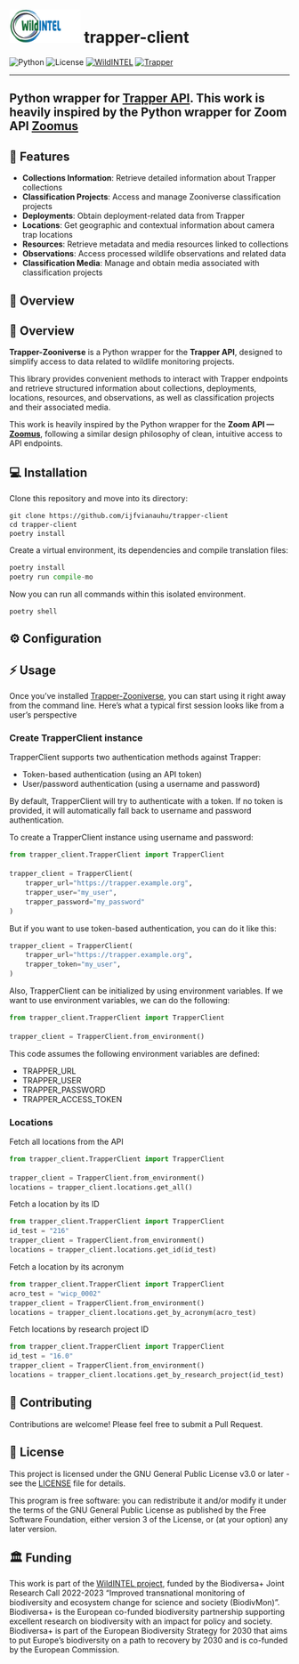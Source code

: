 # <img src="img/wildIntel_logo.webp" alt="Trapper Client Logo" height="60">  trapper-client

![Python](https://img.shields.io/badge/python-3.11-blue.svg)
![License](https://img.shields.io/badge/license-GPLv3-blue.svg)
[![WildINTEL](https://img.shields.io/badge/WildINTEL-v1.0-blue)](https://wildintel.eu/)
[![Trapper](https://img.shields.io/badge/Trapper-Server-green)](https://gitlab.com/trapper-project/trapper)

<hr>

## Python wrapper for [Trapper API]("https://gitlab.com/trapper-projec"). This work is heavily inspired by the Python wrapper for Zoom API [Zoomus](https://github.com/prschmid/zoomus)

## 🚀 Features

- **Collections Information**: Retrieve detailed information about Trapper collections
- **Classification Projects**: Access and manage Zooniverse classification projects
- **Deployments**: Obtain deployment-related data from Trapper
- **Locations**: Get geographic and contextual information about camera trap locations
- **Resources**: Retrieve metadata and media resources linked to collections
- **Observations**: Access processed wildlife observations and related data
- **Classification Media**: Manage and obtain media associated with classification projects

## 🫎 Overview

## 🧭 Overview

**Trapper-Zooniverse** is a Python wrapper for the **Trapper API**, designed to simplify access to data related to wildlife 
monitoring projects.  

This library provides convenient methods to interact with Trapper endpoints and retrieve structured information about 
collections, deployments, locations, resources, and observations, as well as classification projects and their 
associated media.  

This work is heavily inspired by the Python wrapper for the **Zoom API — [Zoomus](https://github.com/prschmid/zoomus)**, 
following a similar design philosophy of clean, intuitive access to API endpoints.

## 💻 Installation

Clone this repository and move into its directory:

```
git clone https://github.com/ijfvianauhu/trapper-client
cd trapper-client
poetry install
```

Create a virtual environment, its dependencies and compile translation files:

```python
poetry install
poetry run compile-mo
```

Now you can run all commands within this isolated environment.
```
poetry shell
```

## ⚙️ Configuration

## ⚡ Usage

Once you’ve installed [Trapper-Zooniverse](https://github.com/ijfvianauhu/trapper-client), you can start using it 
right away from the command line. Here’s what a typical first session looks like from a user’s perspective 

### Create TrapperClient instance

TrapperClient supports two authentication methods against Trapper:

* Token-based authentication (using an API token)
* User/password authentication (using a username and password)

By default, TrapperClient will try to authenticate with a token.  If no token is provided, it will automatically fall 
back to username and password authentication.

To create a TrapperClient instance using username and password:

```python
from trapper_client.TrapperClient import TrapperClient

trapper_client = TrapperClient(
    trapper_url="https://trapper.example.org",
    trapper_user="my_user",
    trapper_password="my_password"
)
```
But if you want to use token-based authentication, you can do it like this:

```python
trapper_client = TrapperClient(
    trapper_url="https://trapper.example.org",
    trapper_token="my_user",
)
```

Also, TrapperClient can be initialized by using environment variables. If we want to use environment variables, we can
do the following:

```python
from trapper_client.TrapperClient import TrapperClient

trapper_client = TrapperClient.from_environment()
```
This code assumes the following environment variables are defined:

* TRAPPER_URL
* TRAPPER_USER
* TRAPPER_PASSWORD
* TRAPPER_ACCESS_TOKEN

### Locations

Fetch all locations from the API

```python
from trapper_client.TrapperClient import TrapperClient

trapper_client = TrapperClient.from_environment()
locations = trapper_client.locations.get_all()
```

Fetch a location by its ID

```python
from trapper_client.TrapperClient import TrapperClient
id_test = "216"
trapper_client = TrapperClient.from_environment()
locations = trapper_client.locations.get_id(id_test)
```

Fetch a location by its acronym

```python
from trapper_client.TrapperClient import TrapperClient
acro_test = "wicp_0002"
trapper_client = TrapperClient.from_environment()
locations = trapper_client.locations.get_by_acronym(acro_test)   
```

Fetch locations by research project ID

```python
from trapper_client.TrapperClient import TrapperClient
id_test = "16.0"
trapper_client = TrapperClient.from_environment()
locations = trapper_client.locations.get_by_research_project(id_test)   
```

## 🤝 Contributing

Contributions are welcome! Please feel free to submit a Pull Request.

## 📝 License

This project is licensed under the GNU General Public License v3.0 or later - see the [LICENSE](LICENSE) file for details.

This program is free software: you can redistribute it and/or modify it under the terms of the GNU General Public License as published by the Free Software Foundation, either version 3 of the License, or (at your option) any later version.


## 🏛️ Funding

This work is part of the [WildINTEL project](https://wildintel.eu/), funded by the Biodiversa+ Joint Research Call 2022-2023 “Improved
transnational monitoring of biodiversity and ecosystem change for science and society (BiodivMon)”. Biodiversa+ is the 
European co-funded biodiversity partnership supporting excellent research on biodiversity with an impact for policy and
society. Biodiversa+ is part of the European Biodiversity Strategy for 2030 that aims to put Europe’s biodiversity on a
path to recovery by 2030 and is co-funded by the European Commission. 